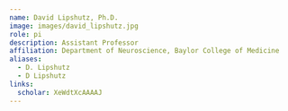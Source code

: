 ```yaml
---
name: David Lipshutz, Ph.D.
image: images/david_lipshutz.jpg
role: pi
description: Assistant Professor
affiliation: Department of Neuroscience, Baylor College of Medicine
aliases:
  - D. Lipshutz
  - D Lipshutz
links:
  scholar: XeWdtXcAAAAJ
---
```

